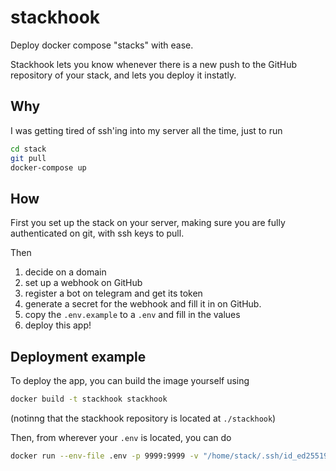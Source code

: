 # stackhook
Deploy docker compose "stacks" with ease.

Stackhook lets you know whenever there is a new push to the GitHub repository of your stack, and lets you deploy it instatly.

## Why

I was getting tired of ssh'ing into my server all the time, just to run

```bash
cd stack
git pull
docker-compose up
```

## How

First you set up the stack on your server, making sure you are fully authenticated on git, with ssh keys to pull.

Then
1. decide on a domain
2. set up a webhook on GitHub
3. register a bot on telegram and get its token
4. generate a secret for the webhook and fill it in on GitHub.
5. copy the `.env.example` to a `.env` and fill in the values
6. deploy this app!

## Deployment example
To deploy the app, you can build the image yourself using

```bash
docker build -t stackhook stackhook
```

(notinng that the stackhook repository is located at `./stackhook`)

Then, from wherever your `.env` is located, you can do

```bash
docker run --env-file .env -p 9999:9999 -v "/home/stack/.ssh/id_ed25519:/app/ssh_key" -d stackhook
```
